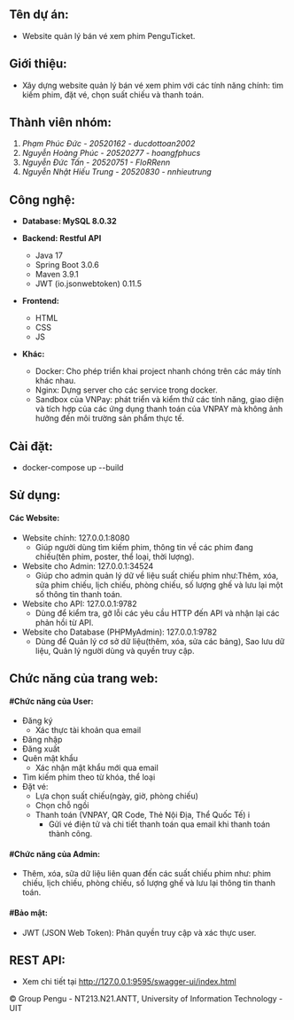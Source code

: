 ## **Tên dự án:**
- Website quản lý bán vé xem phim PenguTicket.

## **Giới thiệu:**
- Xây dựng website quản lý bán vé xem phim với các tính năng chính: tìm kiếm phim, đặt vé, chọn suất chiếu và thanh toán.

## **Thành viên nhóm:**
1. *Phạm Phúc Đức - 20520162 - ducdottoan2002*
2. *Nguyễn Hoàng Phúc - 20520277 - hoangfphucs*
3. *Nguyễn Đức Tấn - 20520751 - FloRRenn*
4. *Nguyễn Nhật Hiếu Trung - 20520830 - nnhieutrung*

## **Công nghệ:**
- **Database: MySQL 8.0.32**

- **Backend: Restful API**
  - Java 17
  - Spring Boot 3.0.6
  - Maven 3.9.1
  - JWT (io.jsonwebtoken) 0.11.5

- **Frontend:**
	- HTML
	- CSS
	- JS

- **Khác:**
	- Docker: Cho phép triển khai project nhanh chóng trên các máy tính khác nhau.
	- Nginx: Dựng server cho các service trong docker.
	- Sandbox của VNPay: phát triển và kiểm thử các tính năng, giao diện và tích hợp của các ứng dụng thanh toán của VNPAY mà không ảnh hưởng đến môi trường sản phẩm thực tế.

## **Cài đặt:**
- docker-compose up --build

## **Sử dụng:**
#### **Các Website:**
- Website chính: 127.0.0.1:8080 
	- Giúp người dùng tìm kiếm phim, thông tin về các phim đang chiếu(tên phim, poster, thể loại, thời lượng).
- Website cho Admin: 127.0.0.1:34524 
	- Giúp cho admin quản lý dữ về liệu suất chiếu phim như:Thêm, xóa, sửa phim chiếu, lịch chiếu, phòng chiếu, số lượng ghế và lưu lại một số thông tin thanh toán. 
- Website cho API: 127.0.0.1:9782
	- Dùng để kiểm tra, gỡ lỗi các yêu cầu HTTP đến API và nhận lại các phản hồi từ API.
- Website cho Database (PHPMyAdmin): 127.0.0.1:9782 
	- Dùng để Quản lý cơ sở dữ liệu(thêm, xóa, sửa các bảng), Sao lưu dữ liệu, Quản lý người dùng và quyền truy cập.

## **Chức năng của trang web:**
#### **#Chức năng của User:**
- Đăng ký
	+ Xác thực tài khoản qua email
- Đăng nhập
- Đăng xuất
- Quên mật khẩu
	+ Xác nhận mật khẩu mới qua email
- Tìm kiếm phim theo từ khóa, thể loại
- Đặ̣t vé:
	+ Lựa chọn suất chiếu(ngày, giờ, phòng chiếu)
	+ Chọn chỗ ngồi
	+ Thanh toán (VNPAY, QR Code, Thẻ Nội Địa, Thể Quốc Tế) i
    	* Gửi vé điện tử và chi tiết thanh toán qua email khi thanh toán thành công.

#### **#Chức năng của Admin:**
- Thêm, xóa, sữa dữ liệu liên quan đến các suất chiếu phim như: phim chiếu, lịch chiếu, phòng chiếu, số lượng ghế và lưu lại thông tin thanh toán.

#### **#Bảo mật:**
- JWT (JSON Web Token): Phân quyền truy cập và xác thực user.

## **REST API:**
- Xem chi tiết tại http://127.0.0.1:9595/swagger-ui/index.html

© Group Pengu - NT213.N21.ANTT, University of Information Technology - UIT
